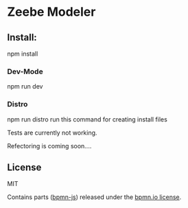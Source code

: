 
# Zeebe Modeler

## Install:

npm install

### Dev-Mode
npm run dev

### Distro
npm run distro
run this command for creating install files


Tests are currently not working.

Refectoring is coming soon....


## License

MIT

Contains parts ([bpmn-js](https://github.com/bpmn-io/bpmn-js)) released under the [bpmn.io license](http://bpmn.io/license).
